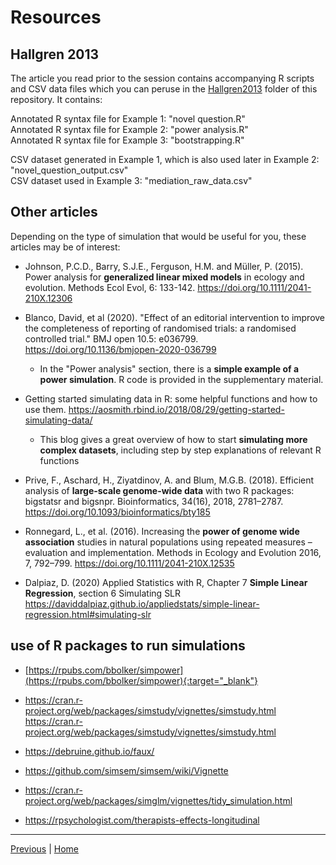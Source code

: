 # Resources

## Hallgren 2013

The article you read prior to the session contains accompanying R scripts and CSV data files which you can peruse in the [Hallgren2013](./Hallgren2013) folder of this repository. It contains:  

Annotated R syntax file for Example 1: "novel question.R"  
Annotated R syntax file for Example 2: "power analysis.R"  
Annotated R syntax file for Example 3: "bootstrapping.R"  

CSV dataset generated in Example 1, which is also used later in Example 2: "novel_question_output.csv"  
CSV dataset used in Example 3: "mediation_raw_data.csv"

## Other articles

Depending on the type of simulation that would be useful for you, these articles may be of interest:  

* Johnson, P.C.D., Barry, S.J.E., Ferguson, H.M. and Müller, P. (2015). Power analysis for **generalized linear mixed models** in ecology and evolution. Methods Ecol Evol, 6: 133-142. https://doi.org/10.1111/2041-210X.12306

* Blanco, David, et al (2020). "Effect of an editorial intervention to improve the completeness of reporting of randomised trials: a randomised controlled trial." BMJ open 10.5: e036799. https://doi.org/10.1136/bmjopen-2020-036799
  * In the "Power analysis" section, there is a **simple example of a power simulation**. R code is provided in the supplementary material. 

* Getting started simulating data in R: some helpful functions and how to use them. https://aosmith.rbind.io/2018/08/29/getting-started-simulating-data/ 
  * This blog gives a great overview of how to start **simulating more complex datasets**, including step by step explanations of relevant R functions 

* Prive, F., Aschard, H., Ziyatdinov, A. and Blum, M.G.B. (2018). Efficient analysis of **large-scale genome-wide data** with two R packages: bigstatsr and bigsnpr. Bioinformatics, 34(16), 2018, 2781–2787. https://doi.org/10.1093/bioinformatics/bty185  

* Ronnegard, L., et al. (2016). Increasing the **power of genome wide association** studies in natural populations using repeated measures – evaluation and implementation. Methods in Ecology and Evolution 2016, 7, 792–799. https://doi.org/10.1111/2041-210X.12535   

* Dalpiaz, D. (2020) Applied Statistics with R, Chapter 7 **Simple Linear Regression**, section 6  Simulating SLR https://daviddalpiaz.github.io/appliedstats/simple-linear-regression.html#simulating-slr  


## use of R packages to run simulations  

* [https://rpubs.com/bbolker/simpower](https://rpubs.com/bbolker/simpower){:target="_blank"}  

* https://cran.r-project.org/web/packages/simstudy/vignettes/simstudy.html  <a href="https://cran.r-project.org/web/packages/simstudy/vignettes/simstudy.html" target="_blank">https://cran.r-project.org/web/packages/simstudy/vignettes/simstudy.html</a>

* https://debruine.github.io/faux/  

* https://github.com/simsem/simsem/wiki/Vignette  

* https://cran.r-project.org/web/packages/simglm/vignettes/tidy_simulation.html  

* https://rpsychologist.com/therapists-effects-longitudinal  


***

[Previous](./real-life-example.md) | [Home](./README.md)


